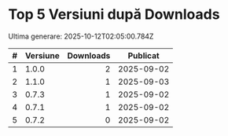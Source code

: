 # Top 5 Versiuni după Downloads

Ultima generare: 2025-10-12T02:05:00.784Z

| # | Versiune | Downloads | Publicat |
| - | - | -: | - |
| 1 | 1.0.0 | 2 | 2025-09-02 |
| 2 | 1.1.0 | 1 | 2025-09-03 |
| 3 | 0.7.3 | 1 | 2025-09-02 |
| 4 | 0.7.1 | 1 | 2025-09-02 |
| 5 | 0.7.2 | 0 | 2025-09-02 |
